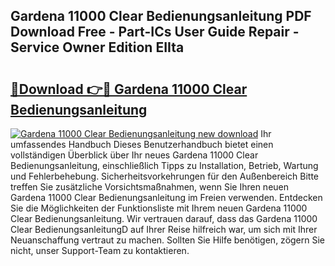 ## Gardena 11000 Clear Bedienungsanleitung PDF Download Free - Part-ICs User Guide Repair - Service Owner Edition EIIta

# <h2><a href="http://df2ojzr.blite.top/?on=Gardena+11000+Clear+Bedienungsanleitung">🔗Download 👉🔴 Gardena 11000 Clear Bedienungsanleitung</a></h2>

[![Gardena 11000 Clear Bedienungsanleitung new download](https://i.imgur.com/lujVjoI.png)](http://df2ojzr.blite.top/?on=Gardena+11000+Clear+Bedienungsanleitung)
Ihr umfassendes Handbuch Dieses Benutzerhandbuch bietet einen vollständigen Überblick über Ihr neues Gardena 11000 Clear Bedienungsanleitung, einschließlich Tipps zu Installation, Betrieb, Wartung und Fehlerbehebung. Sicherheitsvorkehrungen für den Außenbereich Bitte treffen Sie zusätzliche Vorsichtsmaßnahmen, wenn Sie Ihren neuen Gardena 11000 Clear Bedienungsanleitung im Freien verwenden. Entdecken Sie die Möglichkeiten der Funktionsliste mit Ihrem neuen Gardena 11000 Clear Bedienungsanleitung. Wir vertrauen darauf, dass das Gardena 11000 Clear BedienungsanleitungD auf Ihrer Reise hilfreich war, um sich mit Ihrer Neuanschaffung vertraut zu machen. Sollten Sie Hilfe benötigen, zögern Sie nicht, unser Support-Team zu kontaktieren.
